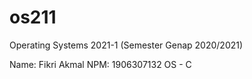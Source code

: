 # os211
Operating Systems 2021-1 (Semester Genap 2020/2021)

Name: Fikri Akmal
NPM: 1906307132
OS - C
